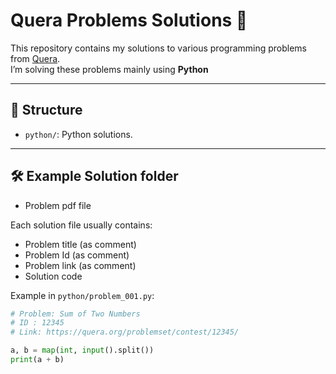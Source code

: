 # Quera Problems Solutions 🚀

This repository contains my solutions to various programming problems from [Quera](https://quera.org/).  
I’m solving these problems mainly using **Python**

---

## 📌 Structure

- `python/`: Python solutions.
---

## 🛠️ Example Solution folder
- Problem pdf file

Each solution file usually contains:
- Problem title (as comment)
- Problem Id (as comment)
- Problem link (as comment)
- Solution code

Example in `python/problem_001.py`:

```python
# Problem: Sum of Two Numbers
# ID : 12345
# Link: https://quera.org/problemset/contest/12345/

a, b = map(int, input().split())
print(a + b)
